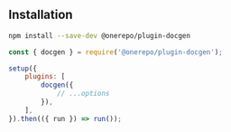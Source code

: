 ## Installation

```sh
npm install --save-dev @onerepo/plugin-docgen
```

```js {1,5-7}
const { docgen } = require('@onerepo/plugin-docgen');

setup({
	plugins: [
		docgen({
			// ...options
		}),
	],
}).then(({ run }) => run());
```
